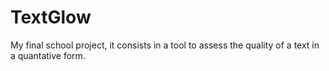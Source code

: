 # TextGlow
My final school project, it consists in a tool to assess the quality of a text in a quantative form.
